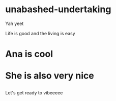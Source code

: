 # unabashed-undertaking
Yah yeet

Life is good and the living is easy
<div id: "introduction">
<h1>
  <p>
  Ana is <strong>cool</strong> <br></br> She is also very nice
</h1>
</p>
<p> Let's get ready to vibeeeee </p>
